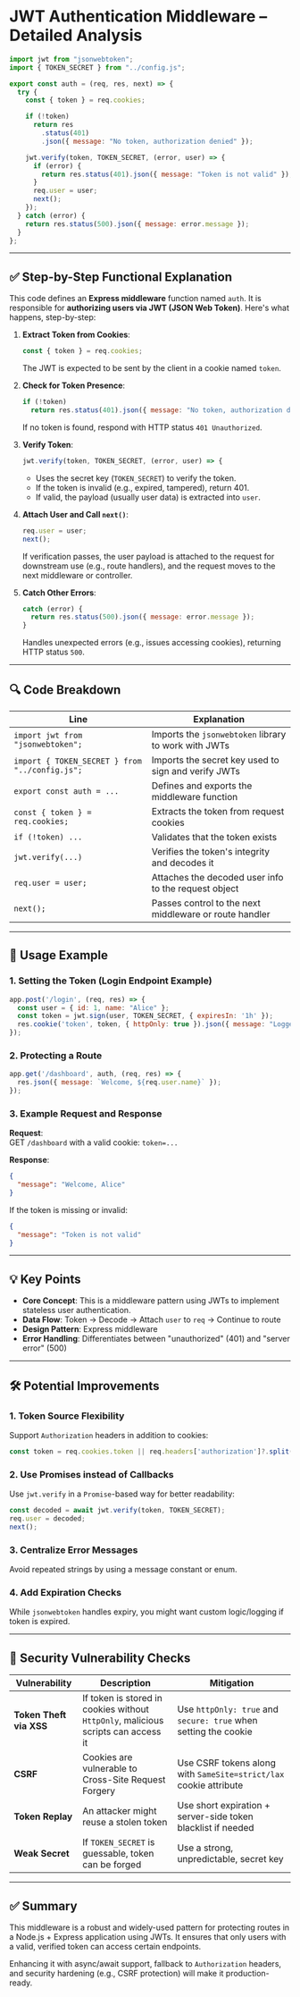 
# JWT Authentication Middleware – Detailed Analysis

```js
import jwt from "jsonwebtoken";
import { TOKEN_SECRET } from "../config.js";

export const auth = (req, res, next) => {
  try {
    const { token } = req.cookies;

    if (!token)
      return res
        .status(401)
        .json({ message: "No token, authorization denied" });

    jwt.verify(token, TOKEN_SECRET, (error, user) => {
      if (error) {
        return res.status(401).json({ message: "Token is not valid" });
      }
      req.user = user;
      next();
    });
  } catch (error) {
    return res.status(500).json({ message: error.message });
  }
};
```

---

## ✅ Step-by-Step Functional Explanation

This code defines an **Express middleware** function named `auth`. It is responsible for **authorizing users via JWT (JSON Web Token)**. Here's what happens, step-by-step:

1. **Extract Token from Cookies**:
   ```js
   const { token } = req.cookies;
   ```
   The JWT is expected to be sent by the client in a cookie named `token`.

2. **Check for Token Presence**:
   ```js
   if (!token)
     return res.status(401).json({ message: "No token, authorization denied" });
   ```
   If no token is found, respond with HTTP status `401 Unauthorized`.

3. **Verify Token**:
   ```js
   jwt.verify(token, TOKEN_SECRET, (error, user) => {
   ```
   - Uses the secret key (`TOKEN_SECRET`) to verify the token.
   - If the token is invalid (e.g., expired, tampered), return 401.
   - If valid, the payload (usually user data) is extracted into `user`.

4. **Attach User and Call `next()`**:
   ```js
   req.user = user;
   next();
   ```
   If verification passes, the user payload is attached to the request for downstream use (e.g., route handlers), and the request moves to the next middleware or controller.

5. **Catch Other Errors**:
   ```js
   catch (error) {
     return res.status(500).json({ message: error.message });
   }
   ```
   Handles unexpected errors (e.g., issues accessing cookies), returning HTTP status `500`.

---

## 🔍 Code Breakdown

| Line | Explanation |
|------|-------------|
| `import jwt from "jsonwebtoken";` | Imports the `jsonwebtoken` library to work with JWTs |
| `import { TOKEN_SECRET } from "../config.js";` | Imports the secret key used to sign and verify JWTs |
| `export const auth = ...` | Defines and exports the middleware function |
| `const { token } = req.cookies;` | Extracts the token from request cookies |
| `if (!token) ...` | Validates that the token exists |
| `jwt.verify(...)` | Verifies the token's integrity and decodes it |
| `req.user = user;` | Attaches the decoded user info to the request object |
| `next();` | Passes control to the next middleware or route handler |

---

## 🚀 Usage Example

### 1. Setting the Token (Login Endpoint Example)

```js
app.post('/login', (req, res) => {
  const user = { id: 1, name: "Alice" };
  const token = jwt.sign(user, TOKEN_SECRET, { expiresIn: '1h' });
  res.cookie('token', token, { httpOnly: true }).json({ message: "Logged in" });
});
```

### 2. Protecting a Route

```js
app.get('/dashboard', auth, (req, res) => {
  res.json({ message: `Welcome, ${req.user.name}` });
});
```

### 3. Example Request and Response

**Request**:  
GET `/dashboard` with a valid cookie: `token=...`

**Response**:
```json
{
  "message": "Welcome, Alice"
}
```

If the token is missing or invalid:
```json
{
  "message": "Token is not valid"
}
```

---

## 💡 Key Points

- **Core Concept**: This is a middleware pattern using JWTs to implement stateless user authentication.
- **Data Flow**: Token → Decode → Attach `user` to `req` → Continue to route
- **Design Pattern**: Express middleware
- **Error Handling**: Differentiates between "unauthorized" (401) and "server error" (500)

---

## 🛠️ Potential Improvements

### 1. **Token Source Flexibility**
Support `Authorization` headers in addition to cookies:
```js
const token = req.cookies.token || req.headers['authorization']?.split(" ")[1];
```

### 2. **Use Promises instead of Callbacks**
Use `jwt.verify` in a `Promise`-based way for better readability:
```js
const decoded = await jwt.verify(token, TOKEN_SECRET);
req.user = decoded;
next();
```

### 3. **Centralize Error Messages**
Avoid repeated strings by using a message constant or enum.

### 4. **Add Expiration Checks**
While `jsonwebtoken` handles expiry, you might want custom logic/logging if token is expired.

---

## 🔐 Security Vulnerability Checks

| Vulnerability | Description | Mitigation |
|---------------|-------------|------------|
| **Token Theft via XSS** | If token is stored in cookies without `HttpOnly`, malicious scripts can access it | Use `httpOnly: true` and `secure: true` when setting the cookie |
| **CSRF** | Cookies are vulnerable to Cross-Site Request Forgery | Use CSRF tokens along with `SameSite=strict/lax` cookie attribute |
| **Token Replay** | An attacker might reuse a stolen token | Use short expiration + server-side token blacklist if needed |
| **Weak Secret** | If `TOKEN_SECRET` is guessable, token can be forged | Use a strong, unpredictable, secret key |

---

## ✅ Summary

This middleware is a robust and widely-used pattern for protecting routes in a Node.js + Express application using JWTs. It ensures that only users with a valid, verified token can access certain endpoints.

Enhancing it with async/await support, fallback to `Authorization` headers, and security hardening (e.g., CSRF protection) will make it production-ready.
